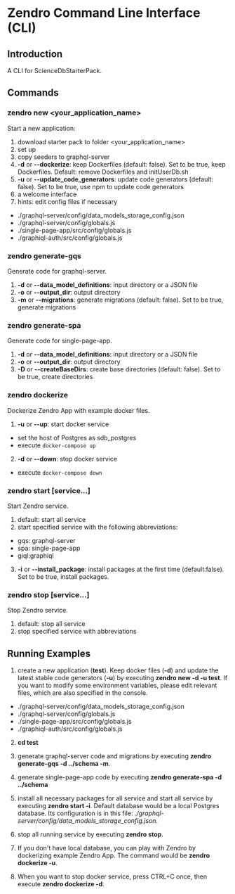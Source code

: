 # Zendro Command Line Interface (CLI)
## Introduction
A CLI for ScienceDbStarterPack.

## Commands
### zendro new <your_application_name>
Start a new application:
1. download starter pack to folder <your_application_name>
2. set up
3. copy seeders to graphql-server
4. **-d** or **--dockerize**: keep Dockerfiles (default: false). Set to be true, keep Dockerfiles. Default: remove Dockerfiles and initUserDb.sh
5. **-u** or **--update_code_generators**: update code generators (default: false). Set to be true, use npm to update code generators
6. a welcome interface
7. hints: edit config files if necessary
* ./graphql-server/config/data_models_storage_config.json 
* ./graphql-server/config/globals.js
* ./single-page-app/src/config/globals.js
* ./graphiql-auth/src/config/globals.js

### zendro generate-gqs
Generate code for graphql-server.
1. **-d** or **--data_model_definitions**: input directory or a JSON file
2. **-o** or **--output_dir**: output directory
3. **-m** or **--migrations**: generate migrations (default: false). Set to be true, generate migrations

### zendro generate-spa
Generate code for single-page-app.
1. **-d** or **--data_model_definitions**: input directory or a JSON file
2. **-o** or **--output_dir**: output directory
3. **-D** or **--createBaseDirs**: create base directories (default: false). Set to be true, create directories

### zendro dockerize 
Dockerize Zendro App with example docker files.
1. **-u** or **--up**: start docker service
* set the host of Postgres as sdb_postgres
* execute `docker-compose up`
2. **-d** or **--down**: stop docker service
* execute `docker-compose down`

### zendro start [service...]
Start Zendro service.
1. default: start all service
2. start specified service with the following abbreviations:
* gqs: graphql-server
* spa: single-page-app
* giql:graphiql
3. **-i** or **--install_package**: install packages at the first time (default:false). Set to be true, install packages.

### zendro stop [service…]
Stop Zendro service.
1. default: stop all service
2. stop specified service with abbreviations

## Running Examples
1. create a new application (**test**). Keep docker files (**-d**) and update the latest stable code generators (**-u**) by executing  __zendro new -d -u test__. If you want to modify some environment variables, please edit relevant files, which are also specified in the console.
* ./graphql-server/config/data_models_storage_config.json 
* ./graphql-server/config/globals.js
* ./single-page-app/src/config/globals.js
* ./graphiql-auth/src/config/globals.js
  
2. __cd test__

3. generate graphql-server code and migrations by executing __zendro generate-gqs -d ../schema -m__.

4. generate single-page-app code by executing __zendro generate-spa -d ../schema__

5. install all necessary packages for all service and start all service by executing **zendro start -i**. Default database would be a local Postgres database. Its configuration is in this file: *./graphql-server/config/data_models_storage_config.json*.
   
6. stop all running service by executing **zendro stop**.

7. If you don't have local database, you can play with Zendro by dockerizing example Zendro App. The command would be **zendro dockerize -u**.

8. When you want to stop docker service, press CTRL+C once, then execute **zendro dockerize -d**.